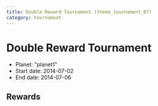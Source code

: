 ```yaml
---
title: Double Reward Tournament (theme_tournament_07)
category: tournament
---
```

# Double Reward Tournament

  * Planet: "planet1"
  * Start date: 2014-07-02
  * End date: 2014-07-06

## Rewards

